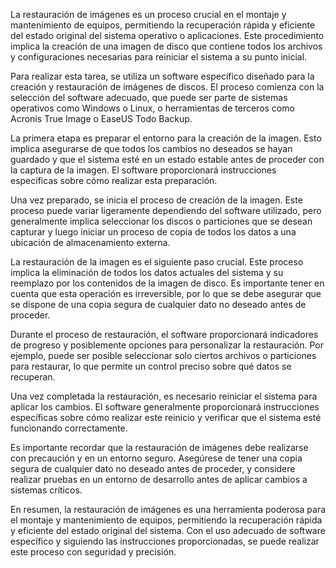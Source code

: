 La restauración de imágenes es un proceso crucial en el montaje y mantenimiento de equipos, permitiendo la recuperación rápida y eficiente del estado original del sistema operativo o aplicaciones. Este procedimiento implica la creación de una imagen de disco que contiene todos los archivos y configuraciones necesarias para reiniciar el sistema a su punto inicial.

Para realizar esta tarea, se utiliza un software específico diseñado para la creación y restauración de imágenes de discos. El proceso comienza con la selección del software adecuado, que puede ser parte de sistemas operativos como Windows o Linux, o herramientas de terceros como Acronis True Image o EaseUS Todo Backup.

La primera etapa es preparar el entorno para la creación de la imagen. Esto implica asegurarse de que todos los cambios no deseados se hayan guardado y que el sistema esté en un estado estable antes de proceder con la captura de la imagen. El software proporcionará instrucciones específicas sobre cómo realizar esta preparación.

Una vez preparado, se inicia el proceso de creación de la imagen. Este proceso puede variar ligeramente dependiendo del software utilizado, pero generalmente implica seleccionar los discos o particiones que se desean capturar y luego iniciar un proceso de copia de todos los datos a una ubicación de almacenamiento externa.

La restauración de la imagen es el siguiente paso crucial. Este proceso implica la eliminación de todos los datos actuales del sistema y su reemplazo por los contenidos de la imagen de disco. Es importante tener en cuenta que esta operación es irreversible, por lo que se debe asegurar que se dispone de una copia segura de cualquier dato no deseado antes de proceder.

Durante el proceso de restauración, el software proporcionará indicadores de progreso y posiblemente opciones para personalizar la restauración. Por ejemplo, puede ser posible seleccionar solo ciertos archivos o particiones para restaurar, lo que permite un control preciso sobre qué datos se recuperan.

Una vez completada la restauración, es necesario reiniciar el sistema para aplicar los cambios. El software generalmente proporcionará instrucciones específicas sobre cómo realizar este reinicio y verificar que el sistema esté funcionando correctamente.

Es importante recordar que la restauración de imágenes debe realizarse con precaución y en un entorno seguro. Asegúrese de tener una copia segura de cualquier dato no deseado antes de proceder, y considere realizar pruebas en un entorno de desarrollo antes de aplicar cambios a sistemas críticos.

En resumen, la restauración de imágenes es una herramienta poderosa para el montaje y mantenimiento de equipos, permitiendo la recuperación rápida y eficiente del estado original del sistema. Con el uso adecuado de software específico y siguiendo las instrucciones proporcionadas, se puede realizar este proceso con seguridad y precisión.
